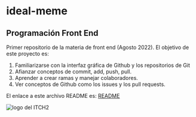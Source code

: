 # ideal-meme
## Programación Front End

Primer repositorio de la materia de front end (Agosto 2022). El objetivo de este proyecto es:

1. Familiarizarse con la interfaz gráfica de Github y los repositorios de Git
2. Afianzar conceptos de commit, add, push, pull.
3. Aprender a crear ramas y manejar colaboradores.
4. Ver conceptos de Github como los issues y los pull requests.

El enlace a este archivo README es:
[README](https://github.com/Leonelgtzl/ideal-meme/edit/main/README.md)

![logo del ITCH2](image.jpg)
